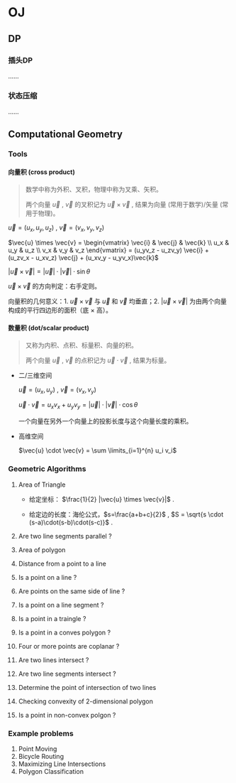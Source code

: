 # OJ

## DP

### 插头DP

……

### 状态压缩

……

## Computational Geometry

### Tools 

#### 向量积 (cross product)

> 数学中称为外积、叉积，物理中称为叉乘、矢积。
>
> 两个向量 $\vec{u}$ , $\vec{v}$ 的叉积记为 $\vec{u} \times \vec{v}$ , 结果为向量 (常用于数学)/矢量 (常用于物理)。

$\vec{u} = (u_x, u_y, u_z)$ , $\vec{v}=(v_x, v_y, v_z)$ 

$\vec{u} \times \vec{v} = \begin{vmatrix} \vec{i} & \vec{j} & \vec{k} \\ u_x & u_y & u_z \\ v_x & v_y & v_z \end{vmatrix} = (u_yv_z - u_zv_y) \vec{i} + (u_zv_x - u_xv_z) \vec{j} + (u_xv_y - u_yv_x)\vec{k}$ 

$| \vec{u} \times \vec{v} | = |\vec{u}| \cdot |\vec{v}| \cdot \sin{\theta}$ 

$\vec{u} \times \vec{v}$ 的方向判定：右手定则。

向量积的几何意义：1. $\vec{u} \times \vec{v}$ 与 $\vec{u}$ 和 $\vec{v}$ 均垂直；2. $| \vec{u} \times \vec{v} |$ 为由两个向量构成的平行四边形的面积（底 $\times$ 高）。

#### 数量积 (dot/scalar product)

> 又称为内积、点积、标量积、向量的积。
>
> 两个向量 $\vec{u}$ , $\vec{v}$ 的点积记为 $\vec{u} \cdot \vec{v}$ , 结果为标量。

- 二/三维空间

  $\vec{u} = (u_x, u_y)$ , $\vec{v} = (v_x, v_y)$ 

  $\vec{u} \cdot \vec{v} = u_xv_x + u_yv_y = |\vec{u}|\cdot |\vec{v}|\cdot \cos{\theta}$ 

  一个向量在另外一个向量上的投影长度与这个向量长度的乘积。

- 高维空间

  $\vec{u} \cdot \vec{v} = \sum \limits_{i=1}^{n} u_i v_i$ 

### Geometric Algorithms

1. Area of Triangle 

   - 给定坐标： $\frac{1}{2} |\vec{u} \times \vec{v}|$ . 

   - 给定边的长度：海伦公式，$s=\frac{a+b+c}{2}$ , $S = \sqrt{s \cdot (s-a)\cdot(s-b)\cdot(s-c)}$ . 

2. Are two line segments parallel ? 

3. Area of polygon 

4. Distance from a point to a line 

5. Is a point on a line ? 

6. Are points on the same side of line ? 

7. Is a point on a line segment ? 

8. Is a point in a traingle ? 

9. Is a point in a conves polygon ? 

10. Four or more points are coplanar ? 

11. Are two lines intersect ? 

12. Are two line segments intersect ? 

13. Determine the point of intersection of two lines 

14. Checking convexity of 2-dimensional polygon 

15. Is a point in non-convex polgon ? 

### Example problems 

1. Point Moving 
2. Bicycle Routing 
3. Maximizing Line Intersections 
4. Polygon Classification 



